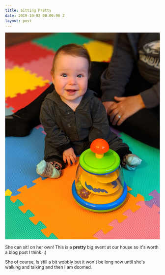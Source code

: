 ```yaml
---
title: Sitting Pretty
date: 2019-10-02 00:00:00 Z
layout: post
---
```


![sitting](/images/sitting.jpg)

She can sit! on her own! This is a **pretty** big event at our house so it's worth a blog post I think. :)

She of course, is still a bit wobbly but it won't be long now until she's walking and talking and then I am doomed.
